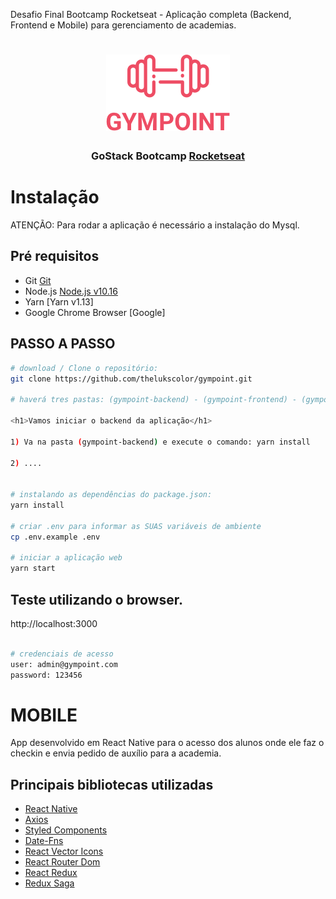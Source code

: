 Desafio Final Bootcamp Rocketseat - Aplicação completa (Backend, Frontend e Mobile) para gerenciamento de academias.

<h1 align="center">
<img src="https://github.com/thelukscolor/gympoint/blob/master/gympoint-frontend/src/assets/logo.png">
</h1>
<h3 align="center">
GoStack Bootcamp <a href="https://rocketseat.com.br" target="__blank">Rocketseat</a>
</h3>

<h1>Instalação</h1>
<p>ATENÇÃO: Para rodar a aplicação é necessário a instalação do Mysql.</p>

## Pré requisitos

- Git [Git](https://git-scm.com)
- Node.js [Node.js v10.16](https://nodejs.org/)
- Yarn [Yarn v1.13]
- Google Chrome Browser [Google]

## PASSO A PASSO

```bash
# download / Clone o repositório:
git clone https://github.com/thelukscolor/gympoint.git

# haverá tres pastas: (gympoint-backend) - (gympoint-frontend) - (gympoint-mobile)

<h1>Vamos iniciar o backend da aplicação</h1>

1) Va na pasta (gympoint-backend) e execute o comando: yarn install

2) ....


# instalando as dependências do package.json:
yarn install

# criar .env para informar as SUAS variáveis de ambiente
cp .env.example .env

# iniciar a aplicação web
yarn start
```

## Teste utilizando o browser.

http://localhost:3000

```bash

# credenciais de acesso
user: admin@gympoint.com
password: 123456
```

# MOBILE

App desenvolvido em React Native para o acesso dos alunos onde ele faz o checkin e envia pedido de auxílio para a academia.

## Principais bibliotecas utilizadas

- [React Native](https://github.com/facebook/react-native)
- [Axios](https://github.com/axios/axios)
- [Styled Components](https://www.styled-components.com/)
- [Date-Fns](https://date-fns.org/)
- [React Vector Icons](https://github.com/oblador/react-native-vector-icons)
- [React Router Dom](https://reacttraining.com/react-router/web/guides/quick-start)
- [React Redux](https://github.com/reduxjs/react-redux)
- [Redux Saga](https://github.com/redux-saga/redux-saga)

